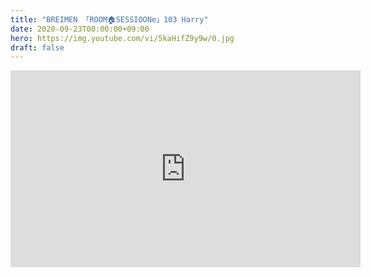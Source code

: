 ```yaml
---
title: "BREIMEN 「ROOM🏠SESSIOONe」103 Harry"
date: 2020-09-23T00:00:00+09:00
hero: https://img.youtube.com/vi/5kaHifZ9y9w/0.jpg
draft: false
---
```


<div class="youtube">
<iframe width="560" height="315" src="https://www.youtube.com/embed/5kaHifZ9y9w" frameborder="0" allow="accelerometer; autoplay; encrypted-media; gyroscope; picture-in-picture" allowfullscreen></iframe>
</div>

